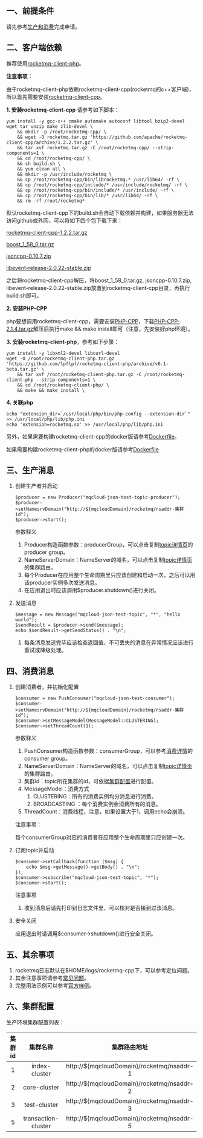 ## 一、<span id="apply">前提条件</span>

请先参考[生产和消费](produceAndConsume)完成申请。

## 二、<span id="client">客户端依赖</span>

推荐使用[rocketmq-client-php](https://github.com/lpflpf/rocketmq-client-php)。

**注意事项：**

由于rocketmq-client-php依赖rocketmq-client-cpp(rocketmq的c++客户端)，所以首先需要安装[rocketmq-client-cpp](https://github.com/apache/rocketmq-client-cpp)。

**1. 安装rocketmq-client-cpp** 请参考如下脚本：

```
yum install -y gcc-c++ cmake automake autoconf libtool bzip2-devel wget tar unzip make zlib-devel \
    && mkdir -p /root/rocketmq-cpp/ \
    && wget -O rocketmq.tar.gz 'https://github.com/apache/rocketmq-client-cpp/archive/1.2.2.tar.gz' \
    && tar xvf rocketmq.tar.gz -C /root/rocketmq-cpp/ --strip-components=1 \
    && cd /root/rocketmq-cpp/ \
    && sh build.sh \
    && yum clean all \
    && mkdir -p /usr/include/rocketmq \
    && cp /root/rocketmq-cpp/bin/librocketmq.* /usr/lib64/ -rf \
    && cp /root/rocketmq-cpp/include/* /usr/include/rocketmq/ -rf \
    && cp /root/rocketmq-cpp/bin/include/* /usr/include/ -rf \
    && cp /root/rocketmq-cpp/bin/lib/* /usr/lib64/ -rf \
    && rm -rf /root/rocketmq*
```

默认rocketmq-client-cpp下的build.sh会自动下载依赖并构建，如果服务器无法访问github或外网，可以将如下四个包下载下来：

[rocketmq-client-cpp-1.2.2.tar.gz](https://github.com/apache/rocketmq-client-cpp/archive/1.2.2.tar.gz)

[boost_1_58_0.tar.gz](https://nchc.dl.sourceforge.net/project/boost/boost/1.58.0/boost_1_58_0.tar.gz)

[jsoncpp-0.10.7.zip](https://codeload.github.com/open-source-parsers/jsoncpp/zip/0.10.7)

[libevent-release-2.0.22-stable.zip](https://codeload.github.com/libevent/libevent/zip/release-2.0.22-stable)

之后将rocketmq-client-cpp解压，将boost_1_58_0.tar.gz, jsoncpp-0.10.7.zip, libevent-release-2.0.22-stable.zip放置到rocketmq-client-cpp目录，再执行build.sh即可。

**2. 安装PHP-CPP**

php要想调用rocketmq-client-cpp，需要安装[PHP-CPP](https://github.com/CopernicaMarketingSoftware/PHP-CPP)，下载[PHP-CPP-2.1.4.tar.gz](https://github.com/CopernicaMarketingSoftware/PHP-CPP/archive/v2.1.4.tar.gz)解压后执行make && make install即可（注意，先安装好php环境）。

**3. 安装rocketmq-client-php**，参考如下步骤：

```
yum install -y libxml2-devel libcurl-devel
wget -O /root/rocketmq-client-php.tar.gz 'https://github.com/lpflpf/rocketmq-client-php/archive/v0.1-beta.tar.gz' \
    && tar xvf /root/rocketmq-client-php.tar.gz -C /root/rocketmq-client-php --strip-components=1 \
    && cd /root/rocketmq-client-php/ \
    && make && make install \
```

**4. 关联php**

```
echo "extension_dir=`/usr/local/php/bin/php-config --extension-dir`" >> /usr/local/php/lib/php.ini
echo 'extension=rocketmq.so' >> /usr/local/php/lib/php.ini
```

另外，如果需要构建rocketmq-client-cpp的docker版请参考[Dockerfile](https://github.com/lpflpf/rocketmq-client-php/blob/master/dist/Dockerfile)。

如果需要构建rocketmq-client-php的docker版请参考[Dockerfile](https://github.com/lpflpf/rocketmq-client-php/blob/master/Dockerfile)

## 三、<span id="produce">生产消息</span>

1. 创建生产者并启动

   ```
   $producer = new Producer("mqcloud-json-test-topic-producer");
   $producer->setNamesrvDomain("http://${mqcloudDomain}/rocketmq/nsaddr-集群id");
   $producer->start();
   ```

   参数释义

   1. Producer构造函数参数：producerGroup，可以点击复制[topic详情页](topic#detail)的producer group。
   2. NameServerDomain：NameServer的域名，可以点击复制[topic详情页](topic#detail)的集群路由。
   3. 每个Producer在应用整个生命周期里只应该创建和启动一次，之后可以用该producer实例多次发送消息。
   4. 在应用退出时应该调用$producer.shutdown()进行关闭。

2. 发送消息

   ```
   $message = new Message("mqcloud-json-test-topic", "*", "hello world");
   $sendResult = $producer->send($message);
   echo $sendResult->getSendStatus() . "\n";
   ```

   1. 每条消息发送完毕应该检查返回值，不可丢失的消息在异常情况应该进行重试或降级处理。

## 四、<span id="consume">消费消息</span>

1. 创建消费者，并初始化配置

   ```
   $consumer = new PushConsumer("mqcloud-json-test-consumer");
   $consumer->setNamesrvDomain("http://${mqcloudDomain}/rocketmq/nsaddr-集群id");
   $consumer->setMessageModel(MessageModel::CLUSTERING);
   $consumer->setThreadCount(1);
   ```

   参数释义

   1. PushConsumer构造函数参数：consumerGroup，可以参考[消费详情](topic#consume)的consumer group。
   2. NameServerDomain：NameServer的域名，可以点击复制[topic详情页](topic#detail)的集群路由。
   3. 集群id：topic所在集群的id，可依据[集群配置](php#appendix)进行配置。
   4. MessageModel：消费方式
      1. CLUSTERING：所有的消费实例均分消息进行消费。
      2. BROADCASTING ：每个消费实例会消费所有的消息。
   5. ThreadCount：消费线程，注意，如果设置大于1，调用echo会崩溃。

   注意事项：

   每个consumerGroup对应的消费者在应用整个生命周期里只应创建一次。

2. 订阅topic并启动

   ```
   $consumer->setCallback(function ($msg) {
       echo $msg->getMessage()->getBody() . "\n";
   });
   $consumer->subscribe("mqcloud-json-test-topic", "*");
   $consumer->start();
   ```

   注意事项

   1. 收到消息后请先打印到日志文件里，可以核对是否接到过该消息。

3. 安全关闭

   应用退出时请调用$consumer->shutdown()进行安全关闭。

## 五、<span id="other">其余事项</span>

1. rocketmq日志默认在$HOME/logs/rocketmq-cpp下，可以参考定位问题。
2. 其余注意事项请参考[常见问题](faq)。
3. 完整用法示例可以参考[官方样例](https://github.com/lpflpf/rocketmq-client-php/tree/master/example)。

## 六、<span id="appendix">集群配置</span>
生产环境集群配置列表：

| 集群id   | 集群名称            | 集群路由地址                                |
|:------:| :------:             | :------:                                      |
|   1    |index-cluster        | http://${mqcloudDomain}/rocketmq/nsaddr-1|
|   2    | core-cluster        | http://${mqcloudDomain}/rocketmq/nsaddr-2|
|   3    | test-cluster        | http://${mqcloudDomain}/rocketmq/nsaddr-3|
|   5    | transaction-cluster | http://${mqcloudDomain}/rocketmq/nsaddr-5|


